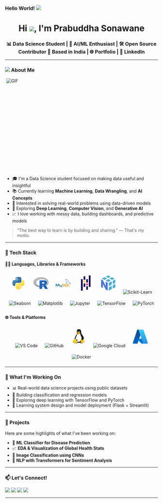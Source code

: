### Hello World! <img src="https://github.com/sciencepal/sciencepal/blob/master/assets/Hi.gif" width="29px">
<h1 align="center">Hi <img src="https://github.com/sciencepal/sciencepal/blob/master/assets/Hi.gif" width="29px">, I'm Prabuddha Sonawane</h1>

<h3 align="center">📊 Data Science Student | 🧠 AI/ML Enthusiast | 🛠️ Open Source Contributor  
📍 Based in India | 🌐 Portfolio | 💼 LinkedIn</h3>

---

### <img src="https://github.com/TheDudeThatCode/TheDudeThatCode/blob/master/Assets/Developer.gif" width="45" /> About Me

<img align="right" alt="GIF" src="https://github.com/abhisheknaiidu/abhisheknaiidu/blob/master/code.gif?raw=true" width="500" height="320" />

- 🎓 I'm a Data Science student focused on making data useful and insightful  
- 📚 Currently learning **Machine Learning**, **Data Wrangling**, and **AI Concepts**  
- 🧪 Interested in solving real-world problems using data-driven models  
- 🤖 Exploring **Deep Learning**, **Computer Vision**, and **Generative AI**  
- 📈 I love working with messy data, building dashboards, and predictive models  

> “The best way to learn is by building and sharing.” — That's my motto.

---

### 🧰 Tech Stack

#### 🧑‍💻 Languages, Libraries & Frameworks

<p align="center">
  <img src="https://raw.githubusercontent.com/devicons/devicon/master/icons/python/python-original.svg" alt="Python" width="50" height="50" style="margin: 10px;" />
  <img src="https://raw.githubusercontent.com/devicons/devicon/master/icons/r/r-original.svg" alt="R" width="50" height="50" style="margin: 10px;" />
  <img src="https://raw.githubusercontent.com/devicons/devicon/master/icons/mysql/mysql-original-wordmark.svg" alt="MySQL" width="50" height="50" style="margin: 10px;" />
  <img src="https://raw.githubusercontent.com/devicons/devicon/master/icons/pandas/pandas-original.svg" alt="Pandas" width="50" height="50" style="margin: 10px;" />
  <img src="https://raw.githubusercontent.com/devicons/devicon/master/icons/numpy/numpy-original.svg" alt="NumPy" width="50" height="50" style="margin: 10px;" />
  <img src="https://upload.wikimedia.org/wikipedia/commons/0/05/Scikit_learn_logo_small.svg" alt="Scikit-Learn" width="50" height="50" style="margin: 10px;" />
  <img src="https://seaborn.pydata.org/_images/logo-mark-lightbg.svg" alt="Seaborn" width="50" height="50" style="margin: 10px;" />
  <img src="https://matplotlib.org/_static/logo2_compressed.svg" alt="Matplotlib" width="50" height="50" style="margin: 10px;" />
  <img src="https://www.vectorlogo.zone/logos/jupyter/jupyter-icon.svg" alt="Jupyter" width="50" height="50" style="margin: 10px;" />
  <img src="https://www.vectorlogo.zone/logos/tensorflow/tensorflow-icon.svg" alt="TensorFlow" width="50" height="50" style="margin: 10px;" />
  <img src="https://www.vectorlogo.zone/logos/pytorch/pytorch-icon.svg" alt="PyTorch" width="50" height="50" style="margin: 10px;" />
</p>

#### 🌐 Tools & Platforms

<p align="center">
  <img src="https://www.vectorlogo.zone/logos/visualstudio_code/visualstudio_code-icon.svg" alt="VS Code" width="50" height="50" style="margin: 10px;" />
  <img src="https://www.vectorlogo.zone/logos/github/github-icon.svg" alt="GitHub" width="50" height="50" style="margin: 10px;" />
  <img src="https://raw.githubusercontent.com/devicons/devicon/master/icons/linux/linux-original.svg" alt="Linux" width="50" height="50" style="margin: 10px;" />
  <img src="https://www.vectorlogo.zone/logos/google_cloud/google_cloud-icon.svg" alt="Google Cloud" width="50" height="50" style="margin: 10px;" />
  <img src="https://raw.githubusercontent.com/devicons/devicon/master/icons/azure/azure-original.svg" alt="Azure" width="50" height="50" style="margin: 10px;" />
  <img src="https://www.vectorlogo.zone/logos/docker/docker-official.svg" alt="Docker" width="50" height="50" style="margin: 10px;" />
</p>

---

### 🚀 What I'm Working On

- 📊 Real-world data science projects using public datasets
- 🤖 Building classification and regression models
- 🔬 Exploring deep learning with TensorFlow and PyTorch
- 🌱 Learning system design and model deployment (Flask + Streamlit)

---

### 🧩 Projects

Here are some highlights of what I've been working on:

- 🧠 **ML Classifier for Disease Prediction**  
- 📈 **EDA & Visualization of Global Health Stats**  
- 🤖 **Image Classification using CNNs**  
- 📝 **NLP with Transformers for Sentiment Analysis**

---

### 📫 Let's Connect!

[<img src="https://img.icons8.com/color/48/000000/linkedin.png" width="4.5%"/>](https://www.linkedin.com/in/sudarshan-patil-4a1b6a244/)
[<img src="https://img.icons8.com/fluent/48/000000/gmail.png" width="4.5%"/>](mailto:sudarshanpatil616@gmail.com)
[<img src="https://img.icons8.com/color/48/000000/twitter.png" width="4.5%"/>](https://twitter.com/Way2Sudarshan19)
[<img src="https://img.icons8.com/fluent/48/000000/instagram-new.png" width="4.5%"/>](https://www.instagram.com/sudarshan_patil__17/)

---
